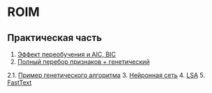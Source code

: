 # ROIM

## Практическая часть 

1. <a href="https://colab.research.google.com/drive/1N1B_jCf9AkehEgnWh52QN2ykHmY3d3E_?usp=sharing">Эффект переобучения  и AIC, BIC</a> 
2. <a href="https://colab.research.google.com/drive/1-60csOBBCVPVSpYOEtYFW88G3LJcH8QO?usp=sharing">Полный перебор признаков + генетический </a> 

2.1. <a href="https://colab.research.google.com/drive/1G4PlsOaIcR5YG2KyHM43xVzwBPzdQluL?usp=sharing">Пример генетического алгоритма</a> 
3. <a href="https://colab.research.google.com/drive/1ICb8RKgImYwG3y5PzyIoOoSrYEdUifXg?usp=sharing">Нейронная сеть</a> 
4. <a href="https://colab.research.google.com/drive/1CrHUp7MnvbYe5OrOSlx-KdoLSis9Rlss?usp=sharing">LSA</a> 
5. <a href="https://colab.research.google.com/drive/1ayyWdButHLnZlWvVoOQ1-GBIG-NfV3HH?usp=sharing">FastText</a>


